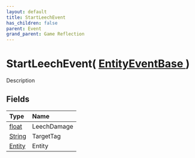 ```yaml
---
layout: default
title: StartLeechEvent
has_children: false
parent: Event
grand_parent: Game Reflection
---
```

# StartLeechEvent( [ EntityEventBase ](/docs/game-reflection/events/entity_event_base) )
Description 

## Fields

| Type | Name |
|:-------------|:--------------|
| [float](/docs/game-reflection/components/float) | LeechDamage |
| [String](/docs/game-reflection/components/string) | TargetTag |
| [Entity](/docs/game-reflection/classes/entity) | Entity |


